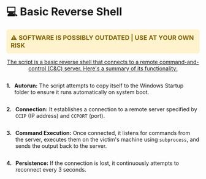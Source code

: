 # 💻 Basic Reverse Shell

<div style="background-color: #fff3cd; padding: 10px; border: 1px solid #ffeeba; border-radius: 5px; margin: 10px 0;">
    <h3 style="color: #856404; margin: 0;">⚠️ SOFTWARE IS POSSIBLY OUTDATED | USE AT YOUR OWN RISK</h3>
</div>

<p style="text-align: center; text-decoration: underline;">The script is a basic reverse shell that connects to a remote command-and-control (C&C) server. Here's a summary of its functionality:</p>

<div style="display: flex; align-items: baseline;">
    <h4 style="margin: 0 10px 0 0;">1.</h4>
    <p><strong>Autorun:</strong> The script attempts to copy itself to the Windows Startup folder to ensure it runs automatically on system boot.</p>
</div>

<div style="display: flex; align-items: baseline;">
    <h4 style="margin: 0 10px 0 0;">2.</h4>
    <p><strong>Connection:</strong> It establishes a connection to a remote server specified by <code>CCIP</code> (IP address) and <code>CCPORT</code> (port).</p>
</div>

<div style="display: flex; align-items: baseline;">
    <h4 style="margin: 0 10px 0 0;">3.</h4>
    <p><strong>Command Execution:</strong> Once connected, it listens for commands from the server, executes them on the victim's machine using <code>subprocess</code>, and sends the output back to the server.</p>
</div>

<div style="display: flex; align-items: baseline;">
    <h4 style="margin: 0 10px 0 0;">4.</h4>
    <p><strong>Persistence:</strong> If the connection is lost, it continuously attempts to reconnect every 3 seconds.</p>
</div>
